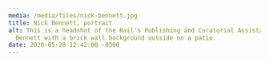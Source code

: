 ```yaml
---
media: /media/files/nick-bennett.jpg
title: Nick Bennett, portrait
alt: This is a headshot of the Rail's Publishing and Curatorial Assistant, Nick
  Bennett with a brick wall background outside on a patio.
date: 2020-05-28 12:42:00 -0500
---
```

